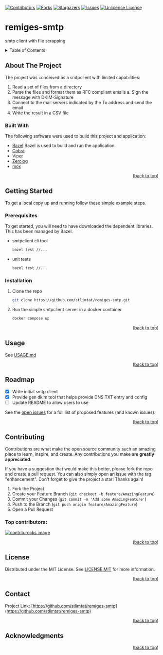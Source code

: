<a id="readme-top"></a>
<!-- PROJECT SHIELDS -->
<!--
*** I'm using markdown "reference style" links for readability.
*** Reference links are enclosed in brackets [ ] instead of parentheses ( ).
*** See the bottom of this document for the declaration of the reference variables
*** for contributors-url, forks-url, etc. This is an optional, concise syntax you may use.
*** https://www.markdownguide.org/basic-syntax/#reference-style-links
-->
[![Contributors][contributors-shield]][contributors-url]
[![Forks][forks-shield]][forks-url]
[![Stargazers][stars-shield]][stars-url]
[![Issues][issues-shield]][issues-url]
[![Unlicense License][license-shield]][license-url]


<!-- PROJECT LOGO -->
# remiges-smtp
smtp client with file scrapping



<!-- TABLE OF CONTENTS -->
<details>
  <summary>Table of Contents</summary>
  <ol>
    <li>
      <a href="#about-the-project">About The Project</a>
      <ul>
        <li><a href="#built-with">Built With</a></li>
      </ul>
    </li>
    <li>
      <a href="#getting-started">Getting Started</a>
      <ul>
        <li><a href="#prerequisites">Prerequisites</a></li>
        <li><a href="#installation">Installation</a></li>
      </ul>
    </li>
    <li><a href="#usage">Usage</a></li>
    <li><a href="#roadmap">Roadmap</a></li>
    <li><a href="#contributing">Contributing</a></li>
    <li><a href="#license">License</a></li>
    <li><a href="#contact">Contact</a></li>
    <li><a href="#acknowledgments">Acknowledgments</a></li>
  </ol>
</details>



<!-- ABOUT THE PROJECT -->
## About The Project

The project was conceived as a smtpclient with limited capabilities:
1. Read a set of files from a directory
2. Parse the files and format them as RFC compliant emails
  a. Sign the message with DKIM-Signature
3. Connect to the mail servers indicated by the To address and send the email
4. Write the result in a CSV file

### Built With

The following software were used to build this project and application:
- [Bazel](https://bazel.build)
  Bazel is used to build and run the application.
- [Cobra](https://github.com/spf13/cobra)
- [Viper](https://github.com/spf13/viper)
- [Zerolog](https://github.com/rs/zerolog)
- [mox](https://github.com/mjl-/mox)

<p align="right">(<a href="#readme-top">back to top</a>)</p>



<!-- GETTING STARTED -->
## Getting Started

To get a local copy up and running follow these simple example steps.

### Prerequisites

To get started, you will need to have downloaded the dependent libraries.  This has been managed by Bazel.

* smtpclient cli tool
  ```sh
  bazel test //...
  ```
* unit tests
  ```sh
  bazel test //...
  ```

### Installation

1. Clone the repo
   ```sh
   git clone https://github.com/stlimtat/remiges-smtp.git
   ```
2. Run the simple smtpclient server in a docker container
   ```sh
   docker compose up
   ```

<p align="right">(<a href="#readme-top">back to top</a>)</p>



<!-- USAGE EXAMPLES -->
## Usage

See [USAGE.md](./doc/USAGE.md)

<p align="right">(<a href="#readme-top">back to top</a>)</p>



<!-- ROADMAP -->
## Roadmap

- [x] Write initial smtp client
- [x] Provide gen dkim tool that helps provide DNS TXT entry and config
- [ ] Update README to allow users to use

See the [open issues](https://github.com/stlimtat/remiges-smtp/issues) for a full list of proposed features (and known issues).

<p align="right">(<a href="#readme-top">back to top</a>)</p>



<!-- CONTRIBUTING -->
## Contributing

Contributions are what make the open source community such an amazing place to learn, inspire, and create. Any contributions you make are **greatly appreciated**.

If you have a suggestion that would make this better, please fork the repo and create a pull request. You can also simply open an issue with the tag "enhancement".
Don't forget to give the project a star! Thanks again!

1. Fork the Project
2. Create your Feature Branch (`git checkout -b feature/AmazingFeature`)
3. Commit your Changes (`git commit -m 'Add some AmazingFeature'`)
4. Push to the Branch (`git push origin feature/AmazingFeature`)
5. Open a Pull Request

### Top contributors:

<a href="https://github.com/stlimtat/remiges-smtp/graphs/contributors">
  <img src="https://contrib.rocks/image?repo=stlimtat/remiges-smtp" alt="contrib.rocks image" />
</a>

<p align="right">(<a href="#readme-top">back to top</a>)</p>



<!-- LICENSE -->
## License

Distributed under the MIT License. See [LICENSE.MIT](./LICENSE.MIT) for more information.

<p align="right">(<a href="#readme-top">back to top</a>)</p>



<!-- CONTACT -->
## Contact

Project Link: [https://github.com/stlimtat/remiges-smtp](https://github.com/stlimtat/remiges-smtp)

<p align="right">(<a href="#readme-top">back to top</a>)</p>



<!-- ACKNOWLEDGMENTS -->
## Acknowledgments


<p align="right">(<a href="#readme-top">back to top</a>)</p>



<!-- MARKDOWN LINKS & IMAGES -->
<!-- https://www.markdownguide.org/basic-syntax/#reference-style-links -->
[contributors-shield]: https://img.shields.io/github/contributors/stlimtat/remiges-smtp.svg?style=for-the-badge
[contributors-url]: https://github.com/stlimtat/remiges-smtp/graphs/contributors
[forks-shield]: https://img.shields.io/github/forks/stlimtat/remiges-smtp.svg?style=for-the-badge
[forks-url]: https://github.com/stlimtat/remiges-smtp/network/members
[stars-shield]: https://img.shields.io/github/stars/stlimtat/remiges-smtp.svg?style=for-the-badge
[stars-url]: https://github.com/stlimtat/remiges-smtp/stargazers
[issues-shield]: https://img.shields.io/github/issues/stlimtat/remiges-smtp.svg?style=for-the-badge
[issues-url]: https://github.com/stlimtat/remiges-smtp/issues
[license-shield]: https://img.shields.io/github/license/stlimtat/remiges-smtp.svg?style=for-the-badge
[license-url]: https://github.com/stlimtat/remiges-smtp/blob/master/LICENSE.txt
